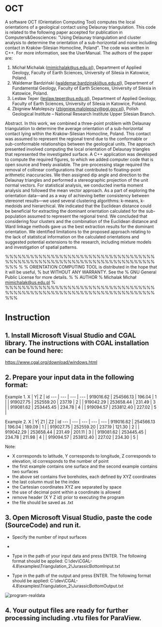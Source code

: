 # OCT
A software OCT (Orientation Computing Tool) computes the local orientations of a geological contact using Delaunay triangulation. This code is related to the following paper accepted for publication in Computers&Geosciences:
"Using Delaunay triangulation and cluster analysis to determine the orientation of a sub-horizontal and noise including contact in Kraków-Silesian Homocline, Poland". The code was written in C++. For more information, see the UserManual.
The authors of the paper are: 
1. Michał Michalak (mimichalak@us.edu.pl), Department of Applied Geology, Faculty of Earth Sciences, University of Silesia in Katowice, Poland.
2. Waldemar Bardziński (waldemar.bardzinski@us.edu.pl), Department of Fundamental Geology, Faculty of Earth Sciences, University of Silesia in Katowice, Poland.
3. Lesław Teper (leslaw.teper@us.edu.pl), Department of Applied Geology, Faculty of Earth Sciences, University of Silesia in Katowice, Poland.
4. Zbigniew Małolepszy (zbigniew.malolepszy@pgi.gov.pl), Polish Geological Institute – National Research Institute Upper Silesian Branch.

Abstract. 
In this work, we combined a three-point problem with Delaunay triangulation to determine the average orientation of a sub-horizontal contact lying within the Kraków-Silesian Homocline, Poland. This contact was assumed to represent the regional trend due to the conformable or sub-conformable relationships between the geological units. The approach presented involved computing the local orientation of Delaunay triangles that represented the investigated surface. A C++ application was developed to compute the required figures, to which we added computer code that is open source and freely available. The pre-processing stage required the removal of collinear configurations that contributed to floating-point arithmetic inaccuracies. We then assigned dip angle and direction to the Delaunay triangles and performed a stereographic projection of the unit normal vectors. For statistical analysis, we conducted inertia moment analysis and followed the mean vector approach. As a part of exploring the orientation data—and as a way of achieving better consistency between stereonet results—we used several clustering algorithms: k-means, k-medoids and hierarchical. We indicated that the Euclidean distance could be beneficial for extracting the dominant orientation calculated for the sub-population assumed to represent the regional trend. We concluded that considering four clusters and the combination of the Euclidean distance and Ward linkage methods gave us the best extraction results for the dominant orientation. We identified limitations to the proposed approach relating to the lack of statistical information on the calculated orientations and suggested potential extensions to the research, including mixture models and investigation of spatial patterns.




%%%%%%%%%%%%%%%%%%%%%%%%%%%%%%%%%%%%%%%%%%%%%%%%%%%%%%%%%%%%%%%%%%%%%%%%%%%
%
%   ORIENTATION COMPUTING TOOL is distributed in the hope that it will be useful,
%   but WITHOUT ANY WARRANTY.  See the
%   GNU General Public License for more details.
%
% AUTHOR
%   Michalak Michał  mimichalak@us.edu.pl
%
%%%%%%%%%%%%%%%%%%%%%%%%%%%%%%%%%%%%%%%%%%%%%%%%%%%%%%%%%%%%%%%%%%%%%%%%%%%


# Instruction

## 1. Install Microsoft Visual Studio and CGAL library. The instructions with CGAL installation can be found here:
https://www.cgal.org/download/windows.html

## 2. Prepare your input data in the following format:

Example 1.
X | Y| Z | id
--- | --- | --- | ---
| 919016.62 | 254566.13 | 196.04 | 1 |
| 919027.75 | 252559.20 | 237.19 | 2 |
| 919042.29 | 253658.44 | 231.49 | 3 |
| 919081.62 | 253445.45 | 234.78 | 4 |
| 919094.57 | 253812.40 | 227.02 | 5 |

Example 2.
X | Y| Z1 | Z2 | id
--- | --- | --- | --- | ---
| 919016.62 | 254566.13 | 196.04 | 189.09 | 1 |
| 919027.75 | 252559.20 | 237.19 | 121.30 | 2 |
| 919042.29 | 253658.44 | 231.49 | 201.11 | 3 |
| 919081.62 | 253445.45 | 234.78 | 211.98 | 4 |
| 919094.57 | 253812.40 | 227.02 | 234.30 | 5 |



Note:

- X corresponds to latitude, Y corresponds to longitude, Z corresponds to elevation, id corresponds to the number of point
- the first example contains one surface and the second example contains two surfaces
- the above set contains five boreholes, each defined by XYZ coordinates
- the last column must be the index
- the Cartesian coordinates XYZ are separated by space
- the use of decimal point within a coordinate is allowed
- remove header (X Y Z id) prior to executing the program
- the file should be saved as .txt


## 3. Open Microsoft Visual Studio, paste the code (SourceCode) and run it.

- Specify the number of input surfaces
- 
- Type in the path of your input data and press ENTER. The following format should be applied:
C:\dev\CGAL-4.8\examples\Triangulation_2\JurassicBottomInput.txt

- Type in the path of the output and press ENTER. The following format should be applied:
C:\dev\CGAL-4.8\examples\Triangulation_2\JurassicBottomOutput.txt

![program-realdata](https://github.com/user-attachments/assets/ba16ce87-9e98-4991-a376-75c0373c0ae8)

## 4. Your output files are ready for further processing including .vtu files for ParaView.


